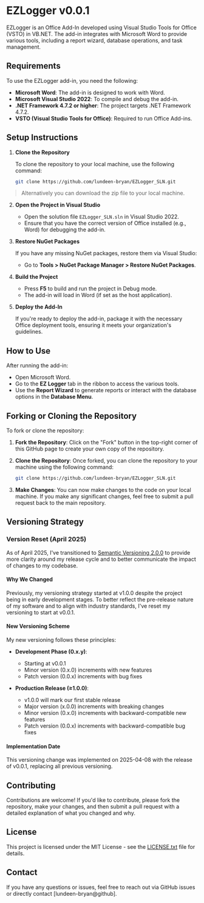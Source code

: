 # EZLogger v0.0.1

EZLogger is an Office Add-In developed using Visual Studio Tools for Office (VSTO) in VB.NET. The add-in integrates with Microsoft Word to provide various tools, including a report wizard, database operations, and task management.

## Requirements
To use the EZLogger add-in, you need the following:
- **Microsoft Word**: The add-in is designed to work with Word.
- **Microsoft Visual Studio 2022**: To compile and debug the add-in.
- **.NET Framework 4.7.2 or higher**: The project targets .NET Framework 4.7.2.
- **VSTO (Visual Studio Tools for Office)**: Required to run Office Add-ins.

## Setup Instructions

1. **Clone the Repository**

   To clone the repository to your local machine, use the following command:

   ```bash
   git clone https://github.com/lundeen-bryan/EZLogger_SLN.git
   ```

  > Alternatively you can download the zip file to your local machine.

2. **Open the Project in Visual Studio**

   - Open the solution file `EZLogger_SLN.sln` in Visual Studio 2022.
   - Ensure that you have the correct version of Office installed (e.g., Word) for debugging the add-in.

3. **Restore NuGet Packages**

   If you have any missing NuGet packages, restore them via Visual Studio:
   - Go to **Tools > NuGet Package Manager > Restore NuGet Packages**.

4. **Build the Project**

   - Press **F5** to build and run the project in Debug mode.
   - The add-in will load in Word (if set as the host application).

5. **Deploy the Add-In**

   If you're ready to deploy the add-in, package it with the necessary Office deployment tools, ensuring it meets your organization's guidelines.

## How to Use

After running the add-in:
- Open Microsoft Word.
- Go to the **EZ Logger** tab in the ribbon to access the various tools.
- Use the **Report Wizard** to generate reports or interact with the database options in the **Database Menu**.

## Forking or Cloning the Repository

To fork or clone the repository:

1. **Fork the Repository**:
   Click on the "Fork" button in the top-right corner of this GitHub page to create your own copy of the repository.

2. **Clone the Repository**:
   Once forked, you can clone the repository to your machine using the following command:

   ```bash
   git clone https://github.com/lundeen-bryan/EZLogger_SLN.git
   ```

3. **Make Changes**:
   You can now make changes to the code on your local machine. If you make any significant changes, feel free to submit a pull request back to the main repository.

## Versioning Strategy

### Version Reset (April 2025)

As of April 2025, I've transitioned to [Semantic Versioning 2.0.0](https://semver.org/) to provide more clarity around my release cycle and to better communicate the impact of changes to my codebase.

#### Why We Changed

Previously, my versioning strategy started at v1.0.0 despite the project being in early development stages. To better reflect the pre-release nature of my software and to align with industry standards, I've reset my versioning to start at v0.0.1.

#### New Versioning Scheme

My new versioning follows these principles:

- **Development Phase (0.x.y)**:
  - Starting at v0.0.1
  - Minor version (0.x.0) increments with new features
  - Patch version (0.0.x) increments with bug fixes

- **Production Release (≥1.0.0)**:
  - v1.0.0 will mark our first stable release
  - Major version (x.0.0) increments with breaking changes
  - Minor version (0.x.0) increments with backward-compatible new features
  - Patch version (0.0.x) increments with backward-compatible bug fixes

#### Implementation Date

This versioning change was implemented on 2025-04-08 with the release of v0.0.1, replacing all previous versioning.

## Contributing

Contributions are welcome! If you'd like to contribute, please fork the repository, make your changes, and then submit a pull request with a detailed explanation of what you changed and why.

## License

This project is licensed under the MIT License - see the [LICENSE.txt](LICENSE.txt) file for details.

## Contact

If you have any questions or issues, feel free to reach out via GitHub issues or directly contact [lundeen-bryan@github].

